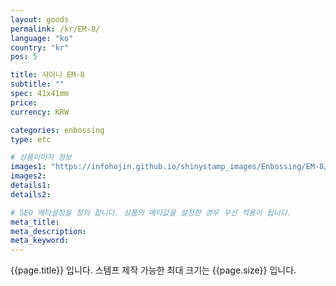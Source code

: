 ```yaml
---
layout: goods
permalink: /kr/EM-8/
language: "ko"
country: "kr"
pos: 5

title: 샤이니 EM-8
subtitle: ""
spec: 41x41mm
price: 
currency: KRW

categories: enbossing
type: etc

# 상품이미지 정보
images1: "https://infohojin.github.io/shinystamp_images/Enbossing/EM-8/EM-8_1.jpg"
images2:
details1:
details2:    

# SEO 메타설정을 정의 합니다. 상품의 메타값을 설정한 경우 우선 적용이 됩니다.
meta_title: 
meta_description:
meta_keyword:
---
```


{{page.title}} 입니다. 스템프 제작 가능한 최대 크기는 {{page.size}} 입니다.